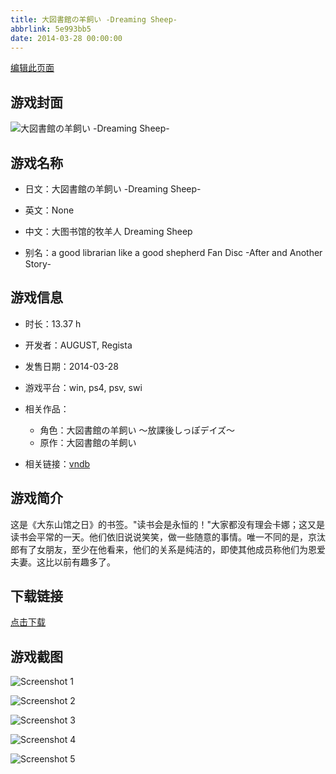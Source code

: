 ```yaml
---
title: 大図書館の羊飼い -Dreaming Sheep-
abbrlink: 5e993bb5
date: 2014-03-28 00:00:00
---
```

[编辑此页面](https://github.com/ACG-3/ADV3-source/blob/main/source/_posts/games/%E5%A4%A7%E5%9B%B3%E6%9B%B8%E9%A4%A8%E3%81%AE%E7%BE%8A%E9%A3%BC%E3%81%84%20-Dreaming%20Sheep-.md)

## 游戏封面

![大図書館の羊飼い -Dreaming Sheep-](https%3A//pan.timero.xyz/onedrive/img_lib_001/%E5%A4%A7%E5%9B%B3%E6%9B%B8%E9%A4%A8%E3%81%AE%E7%BE%8A%E9%A3%BC%E3%81%84%20-Dreaming%20Sheep-_cover.avif)


## 游戏名称

- 日文：大図書館の羊飼い -Dreaming Sheep-
- 英文：None
- 中文：大图书馆的牧羊人 Dreaming Sheep

- 别名：a good librarian like a good shepherd Fan Disc -After and Another Story-


## 游戏信息

- 时长：13.37 h
- 开发者：AUGUST, Regista
- 发售日期：2014-03-28
- 游戏平台：win, ps4, psv, swi
- 相关作品：
   - 角色：大図書館の羊飼い ～放課後しっぽデイズ～
   - 原作：大図書館の羊飼い

- 相关链接：[vndb](https://vndb.org/v12480)


## 游戏简介

这是《大东山馆之日》的书签。"读书会是永恒的！"大家都没有理会卡娜；这又是读书会平常的一天。他们依旧说说笑笑，做一些随意的事情。唯一不同的是，京汰郎有了女朋友，至少在他看来，他们的关系是纯洁的，即使其他成员称他们为恩爱夫妻。这比以前有趣多了。




## 下载链接

[点击下载](https://pan.timero.xyz/onedrive/adv_lib_001/%E5%A4%A7%E5%9B%B3%E6%9B%B8%E9%A4%A8%E3%81%AE%E7%BE%8A%E9%A3%BC%E3%81%84%20-Dreaming%20Sheep-)


## 游戏截图


![Screenshot 1](https%3A//pan.timero.xyz/onedrive/img_lib_001/%E5%A4%A7%E5%9B%B3%E6%9B%B8%E9%A4%A8%E3%81%AE%E7%BE%8A%E9%A3%BC%E3%81%84%20-Dreaming%20Sheep-_Screenshot_1.avif)

![Screenshot 2](https%3A//pan.timero.xyz/onedrive/img_lib_001/%E5%A4%A7%E5%9B%B3%E6%9B%B8%E9%A4%A8%E3%81%AE%E7%BE%8A%E9%A3%BC%E3%81%84%20-Dreaming%20Sheep-_Screenshot_2.avif)

![Screenshot 3](https%3A//pan.timero.xyz/onedrive/img_lib_001/%E5%A4%A7%E5%9B%B3%E6%9B%B8%E9%A4%A8%E3%81%AE%E7%BE%8A%E9%A3%BC%E3%81%84%20-Dreaming%20Sheep-_Screenshot_3.avif)

![Screenshot 4](https%3A//pan.timero.xyz/onedrive/img_lib_001/%E5%A4%A7%E5%9B%B3%E6%9B%B8%E9%A4%A8%E3%81%AE%E7%BE%8A%E9%A3%BC%E3%81%84%20-Dreaming%20Sheep-_Screenshot_4.avif)

![Screenshot 5](https%3A//pan.timero.xyz/onedrive/img_lib_001/%E5%A4%A7%E5%9B%B3%E6%9B%B8%E9%A4%A8%E3%81%AE%E7%BE%8A%E9%A3%BC%E3%81%84%20-Dreaming%20Sheep-_Screenshot_5.avif)

